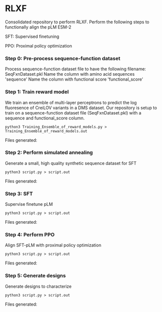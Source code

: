 # RLXF
Consolidated repository to perform RLXF. Perform the following steps to functionally align the pLM ESM-2

SFT: Supervised finetuning

PPO: Proximal policy optimization

### Step 0: Pre-process sequence-function dataset
Process sequence-function dataset file to have the following filename: SeqFxnDataset.pkl
Name the column with amino acid sequences 'sequence'
Name the column with functional score 'functional_score'

### Step 1: Train reward model
We train an ensemble of multi-layer perceptrons to predict the log fluoresence of CreiLOV variants in a DMS dataset. Our repository is setup to train on a sequence-function dataset file (SeqFxnDataset.pkl) with a sequence and functional_score column.

```python3 Training_Ensemble_of_reward_models.py > Training_Ensemble_of_reward_models.out```

Files generated:

### Step 2: Perform simulated annealing
Generate a small, high quality synthetic sequence dataset for SFT

```python3 script.py > script.out```

Files generated:

### Step 3: SFT
Supervise finetune pLM

```python3 script.py > script.out```

Files generated:

### Step 4: Perform PPO
Align SFT-pLM with proximal policy optimization

```python3 script.py > script.out```

Files generated:

### Step 5: Generate designs
Generate designs to characterize

```python3 script.py > script.out```

Files generated:

